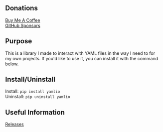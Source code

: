 ## Donations

[Buy Me A Coffee](https://www.buymeacoffee.com/KingKairos)  
[GitHub Sponsors](https://github.com/sponsors/melvinquick)

## Purpose

This is a library I made to interact with YAML files in the way I need to for my own projects. If you'd like to use it, you can install it with the command below.

## Install/Uninstall

Install: `pip install yamlio`  
Uninstall: `pip uninstall yamlio`

## Useful Information

[Releases](https://pypi.org/project/yamlio)
